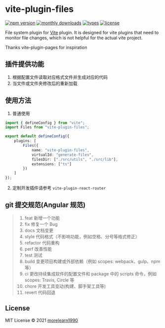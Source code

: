 # vite-plugin-files

[![npm version](https://badgen.net/npm/v/vite-plugin-files)](https://www.npmjs.com/package/vite-plugin-files)
[![monthly downloads](https://badgen.net/npm/dm/vite-plugin-files)](https://www.npmjs.com/package/vite-plugin-files)
[![types](https://badgen.net/npm/types/vite-plugin-files)](https://github.com/hannoeru/vite-plugin-files/blob/main/src/types.ts)
[![license](https://badgen.net/npm/license/vite-plugin-files)](https://github.com/hannoeru/vite-plugin-files/blob/main/LICENSE)

File system plugin for [Vite](https://github.com/vitejs/vite) plugin. It is designed for vite plugins that need to monitor file changes, which is not helpful for the actual vite project.

Thanks vite-plugin-pages for inspiration

## 插件提供功能

1. 根据配置文件读取对应格式文件并生成对应的代码
2. 当文件或文件夹修改后的重新加载

## 使用方法

1. 普通使用

```ts
import { defineConfig } from "vite";
import Files from "vite-plugin-files";

export default defineConfig({
    plugins: [
        Files({
            name: "vite-plugin-files",
            virtualId: "generate-files",
            filesDir: ["./src/utils", "./src/lib"],
            extensions: ["ts"]
        })
    ]
});
```

2. 定制开发插件请参考 `vite-plugin-react-router`

## git 提交规范(Angular 规范)

> 1.  feat 新增一个功能
> 2.  fix 修复一个 Bug
> 3.  docs 文档变更
> 4.  style 代码格式（不影响功能，例如空格、分号等格式修正）
> 5.  refactor 代码重构
> 6.  perf 改善性能
> 7.  test 测试
> 8.  build 变更项目构建或外部依赖（例如 scopes: webpack、gulp、npm 等）
> 9.  ci 更改持续集成软件的配置文件和 package 中的 scripts 命令，例如 scopes: Travis, Circle 等
> 10. chore 开发工具变动(构建、脚手架工具等)
> 11. revert 代码回退

## License

MIT License © 2021 [morelearn1990](https://github.com/morelearn1990)
